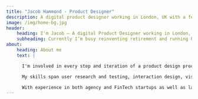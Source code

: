 ```yaml
---
title: "Jacob Hammond - Product Designer"
description: A digital product designer working in London, UK with a focus on native mobile and responsive web experiences.
image: /img/home-bg.jpg
header:
    heading: I'm Jacob — A digital Product Designer working in London, UK. I focus on native mobile and responsive web experiences.
    subheading: Currently I’m busy reinventing retirement and running Precise Pixels.
about:
    heading: About me
    text: |

      I'm involved in every step and iteration of a product design process from research and discovery to visual design, production and validation.

      My skills span user research and testing, interaction design, visual design, design systems, proposition development and design leadership.

      With experience in both agency and FinTech startups as well as large media, telecoms and financial services companies, I apply my skills and experience to solving problems for people and businesses.
---
```

